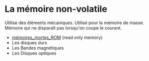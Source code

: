 La mémoire non-volatile
========================
Utilise des éléments mécaniques. Utilisé pour la mémoire de masse.
Mémoire qui ne disparaît pas lorsqu'on coupe le courant.
* [mémoires_mortes_ROM](mémoires_mortes_ROM) (read only memory)
* Les disques durs
* Les Bandes magnétiques
* Les Disques optiques

